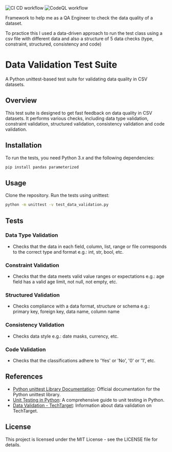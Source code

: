 ![CI CD workflow](https://github.com/rafaabc/data-validation/actions/workflows/ci-cd.yml/badge.svg)
![CodeQL workflow](https://github.com/rafaabc/data-validation/actions/workflows/github-code-scanning/codeql/badge.svg)

Framework to help me as a QA Engineer to check the data quality of a dataset.

To practice this I used a data-driven approach to run the test class using a csv file with different data
and also a structure of 5 data checks (type, constraint, structured, consistency and code)

# Data Validation Test Suite

A Python unittest-based test suite for validating data quality in CSV datasets.

## Overview

This test suite is designed to get fast feedback on data quality in CSV datasets.
It performs various checks, including data type validation, constraint validation,
structured validation, consistency validation and code validation.

## Installation

To run the tests, you need Python 3.x and the following dependencies:

```bash
pip install pandas parameterized
```

## Usage
Clone the repository.
Run the tests using unittest:

```bash
python -m unittest -v test_data_validation.py
```

## Tests
### Data Type Validation
- Checks that the data in each field, column, list, range or file corresponds to the correct type and format e.g.: int, str, bool, etc.

### Constraint Validation
- Checks that the data meets valid value ranges or expectations e.g.: age field has a valid age limit, not null, not empty, etc.

### Structured Validation
- Checks compliance with a data format, structure or schema e.g.: primary key, foreign key, data name, column name

### Consistency Validation
- Checks data style e.g.: date masks, currency, etc.

### Code Validation
- Checks that the classifications adhere to 'Yes' or 'No', '0' or '1', etc.

## References

- [Python unittest Library Documentation](https://docs.python.org/3/library/unittest.html): Official documentation for the Python unittest library.
- [Unit Testing in Python](https://www.dataquest.io/blog/unit-tests-python/): A comprehensive guide to unit testing in Python.
- [Data Validation - TechTarget](https://www.techtarget.com/searchdatamanagement/definition/data-validation): Information about data validation on TechTarget.

## License
This project is licensed under the MIT License - see the LICENSE file for details.